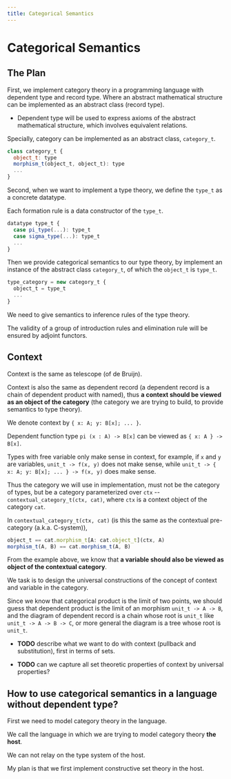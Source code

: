 ```yaml
---
title: Categorical Semantics
---
```


# Categorical Semantics

## The Plan

First, we implement category theory in a programming language with dependent type and record type.
Where an abstract mathematical structure can be implemented as an abstract class (record type).
- Dependent type will be used to express
  axioms of the abstract mathematical structure,
  which involves equivalent relations.

Specially, category can be implemented as an abstract class, `category_t`.

``` js
class category_t {
  object_t: type
  morphism_t(object_t, object_t): type
  ...
}
```

Second, when we want to implement a type theory,
we define the `type_t` as a concrete datatype.

Each formation rule is a data constructor of the `type_t`.

``` js
datatype type_t {
  case pi_type(...): type_t
  case sigma_type(...): type_t
  ...
}
```

Then we provide categorical semantics to our type theory,
by implement an instance of the abstract class `category_t`,
of which the `object_t` is `type_t`.

``` js
type_category = new category_t {
  object_t = type_t
  ...
}
```

We need to give semantics to inference rules of the type theory.

The validity of a group of introduction rules and elimination rule will be ensured by adjoint functors.

## Context

Context is the same as telescope (of de Bruijn).

Context is also the same as dependent record
(a dependent record is a chain of dependent product with named),
thus **a context should be viewed as an object of the category**
(the category we are trying to build, to provide semantics to type theory).

We denote context by `{ x: A; y: B[x]; ... }`.

Dependent function type `pi (x : A) -> B[x]` can be viewed as `{ x: A } -> B[x]`.

Types with free variable only make sense in context,
for example, if `x` and `y` are variables, `unit_t -> f(x, y)` does not make sense,
while `unit_t -> { x: A; y: B[x]; ... } -> f(x, y)` does make sense.

Thus the category we will use in implementation, must not be the category of types,
but be a category parameterized over `ctx` -- `contextual_category_t(ctx, cat)`,
where `ctx` is a context object of the category `cat`.

In `contextual_category_t(ctx, cat)`
(is this the same as the contextual pre-category (a.k.a. C-system)),

``` js
object_t == cat.morphism_t[A: cat.object_t](ctx, A)
morphism_t(A, B) == cat.morphism_t(A, B)
```

From the example above, we know that
**a variable should also be viewed as object of the contextual category**.

We task is to design the universal constructions of
the concept of context and variable in the category.

Since we know that categorical product is the limit of two points,
we should guess that dependent product is the limit of an morphism `unit_t -> A -> B`,
and the diagram of dependent record is a chain whose root is `unit_t` like `unit_t -> A -> B -> C`,
or more general the diagram is a tree whose root is `unit_t`.

- **TODO**
  describe what we want to do with context (pullback and substitution),
  first in terms of sets.

- **TODO**
  can we capture all set theoretic properties of context by universal properties?

## How to use categorical semantics in a language without dependent type?

First we need to model category theory in the language.

We call the language in which we are trying to model category theory **the host**.

We can not relay on the type system of the host.

My plan is that we first implement constructive set theory in the host.
